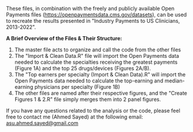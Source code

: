 These files, in combination with the freely and publicly available Open Payments files (https://openpaymentsdata.cms.gov/datasets), can be used to recreate the results presented in "Industry Payments to US Clinicians, 2013-2022".

**A Brief Overview of the Files & Their Structure:**

1) The master file acts to organize and call the code from the other files
2) The "Import & Clean Data.R" file will import the Open Payments data needed to calculate the specialties receiving the greatest payments (Figure 1A) and the top 25 drugs/devices (Figures 2A/B).
3) The "Top earners per specialty (Import & Clean Data).R" will import the Open Payments data needed to calculate the top-earning and median-earning physicians per specialty (Figure 1B)
4) The other files are named after their respective figures, and the "Create Figures 1 & 2.R" file simply merges them into 2 panel figures.

If you have any questions related to the analysis or the code, please feel free to contact me (Ahmed Sayed) at the following email: asu.ahmed.sayed@gmail.com

